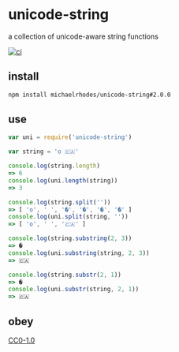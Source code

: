 # unicode-string
a collection of unicode-aware string functions

[![ci](https://travis-ci.org/michaelrhodes/unicode-string.svg?branch=master)](https://travis-ci.org/michaelrhodes/unicode-string)

## install
```sh
npm install michaelrhodes/unicode-string#2.0.0
```

## use
```js
var uni = require('unicode-string')

var string = 'o 🇨🇦'

console.log(string.length)
=> 6
console.log(uni.length(string))
=> 3

console.log(string.split(''))
=> [ 'o', ' ', '�', '�', '�', '�' ]
console.log(uni.split(string, ''))
=> [ 'o', ' ', '🇨🇦' ]

console.log(string.substring(2, 3))
=> �
console.log(uni.substring(string, 2, 3))
=> 🇨🇦

console.log(string.substr(2, 1))
=> �
console.log(uni.substr(string, 2, 1))
=> 🇨🇦
```

## obey
[CC0-1.0](https://creativecommons.org/publicdomain/zero/1.0/)

